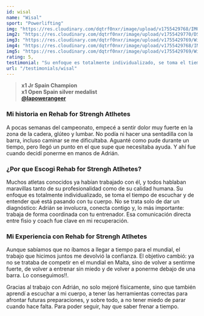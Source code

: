 ```yaml
---
id: wisal
name: "Wisal"
sport: "Powerlifting"
img: "https://res.cloudinary.com/dqtrf0nxr/image/upload/v1755429768/IMG_4134_htlxi5.webp"
img2: "https://res.cloudinary.com/dqtrf0nxr/image/upload/v1755429770/DSC00060-17828_hmedbz.webp"
img3: "https://res.cloudinary.com/dqtrf0nxr/image/upload/v1755429769/Wisal-56_tgk61t.webp"
img4: "https://res.cloudinary.com/dqtrf0nxr/image/upload/v1755429768/IMG_6504_gdionh.webp"
img5: "https://res.cloudinary.com/dqtrf0nxr/image/upload/v1755429769/Wisal-110_jj81ud.webp"
rating: 5,
testimonial: "Su enfoque es totalmente individualizado, se toma el tiempo de escucharte y de entender qué está sucediendo con tu cuerpo. No se trata solo de dar un diagnóstico: Adrián se involucra y conecta contigo"
url: "/testimonials/wisal"
---
```


> **x1 Jr Spain Champion**  
> **x1 Open Spain silver medalist**  
> [**@lapowerangeer**](https://www.instagram.com/lapowerangeer/)

### Mi historia en Rehab for Strengh Atlhetes

A pocas semanas del campeonato, empecé a sentir dolor muy fuerte en la zona de la cadera, glúteo y lumbar. No podía ni hacer una sentadilla con la barra, incluso caminar se me dificultaba.  Aguanté como pude durante un tiempo, pero llegó un punto en el que supe que necesitaba ayuda. Y ahí fue cuando decidí ponerme en manos de Adrián.

### ¿Por que Escogi Rehab for Strengh Atlhetes?

Muchos atletas conocidos ya habían trabajado con él, y todos hablaban maravillas tanto de su profesionalidad como de su calidad humana. Su enfoque es totalmente individualizado, se toma el tiempo de escuchar y de entender qué está pasando con tu cuerpo. No se trata solo de dar un diagnóstico: Adrián se involucra, conecta contigo y, lo más importante: trabaja de forma coordinada con tu entrenador. Esa comunicación directa entre fisio y coach fue clave en mi recuperación.

### Mi Experiencia con Rehab for Strengh Atlhetes

Aunque sabíamos que no íbamos a llegar a tiempo para el mundial, el trabajo que hicimos juntos me devolvió la confianza. El objetivo cambió: ya no se trataba de competir en el mundial en Malta, sino de volver a sentirme fuerte, de volver a entrenar sin miedo y de volver a ponerme debajo de una barra. Lo conseguimos!!.

Gracias al trabajo con Adrián, no solo mejoré físicamente, sino que también aprendí a escuchar a mi cuerpo, a tener las herramientas correctas para afrontar futuras preparaciones, y sobre todo, a no tener miedo de parar cuando hace falta. Para poder seguir, hay que saber frenar a tiempo.
